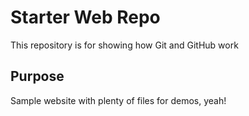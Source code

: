 # Starter Web Repo

This repository is for showing how Git and GitHub work

## Purpose

Sample website with plenty of files for demos, yeah!
